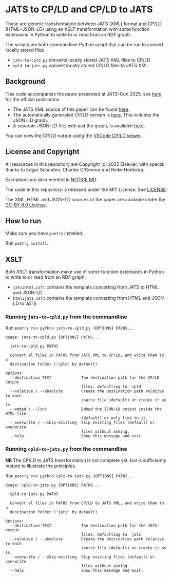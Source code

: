 # JATS to CP/LD and CP/LD to JATS

These are generic transformation between JATS (XML) format and CP/LD (HTML+JSON-LD) using an XSLT transformation with some function extensions in Python to write to or read from an RDF graph.

The scripts are both commandline Python script that can be run to convert locally stored files

- `jats-to-cpld.py` converts locally stored JATS XML files to CP/LD
- `cpld-to-jats.py` convert locally stored CP/LD files to JATS XML

## Background
This code accompanies the paper presented at JATS-Con 2025, see [here](https://ncbi.nlm.nih.gov/books/NBK611677/) for the official publication.

* The JATS XML source of this paper can be found [here](examples/roundtripping-cpld-and-jats-JATSCon-2025.xml).
* The automatically generated CP/LD version is [here](examples/roundtripping-cpld-and-jats-JATSCon-2025.html). This includes the JSON-LD graph.
* A separate JSON-LD file, with just the graph, is available [here](examples/roundtripping-cpld-and-jats-JATSCon-2025.jsonld).

You can view the CP/LD output using the [VSCode CP/LD viewer](https://marketplace.visualstudio.com/items?itemName=Elsevier.cpld-viewer).

## License and Copyright
All resources in this repository are Copyright (c) 2025 Elsevier, with special thanks to Edgar Schouten, Charles O'Connor and Rinke Hoekstra.

Exceptions are documented in [NOTICE.MD](NOTICE.MD).

The code in this repository is released under the MIT License. See [LICENSE](LICENSE).

The XML, HTML and JSON-LD sources of the paper are available under the [CC-BY 4.0 License](https://creativecommons.org/licenses/by/4.0/).

## How to run
Make sure you have `poetry` installed.

Run `poetry install`.

## XSLT

Both XSLT transformation make use of some function extensions in Python to write to or read from an RDF graph.

- `jats2html.xslt` contains the templats converting from JATS to HTML and JSON-LD
- `html2jats.xslt` contains the templats converting from HTML and JSON-LD to JATS

### Running `jats-to-cpld.py` from the commandline

Run `poetry run python jats-to-cpld.py [OPTIONS] PATHS...` 

```
Usage: jats-to-cpld.py [OPTIONS] PATHS...

  jats-to-cpld.py PATHS

  Convert al files in PATHS from JATS XML to CP/LD, and write them to a
  destination folder ('cpld' by default)

Options:
  --destination TEXT             The destination path for the CP/LD output
                                 files, defaulting to `cpld`
  --relative / --absolute        Create the destination path relative to each
                                 source file (default) or create it as is.
  --embed / --link               Embed the JSON-LD output inside the HTML file
                                 (default) or only link to it.
  --overwrite / --skip-existing  Skip existing files (default) or overwrite
                                 files without asking.
  --help                         Show this message and exit.
```

### Running `cpld-to-jats.py` from the commandline

**NB** The CP/LD to JATS transformation is not complete yet, but is sufficiently mature to illustrate the principles.

Run `poetry run python cpld-to-jats.py [OPTIONS] PATHS...` 

```
Usage: cpld-to-jats.py [OPTIONS] PATHS...

  cpld-to-jats.py PATHS

  Convert al files in PATHS from CP/LD to JATS XML, and write them to a
  destination folder ('jats' by default)

Options:
  --destination TEXT             The destination path for the JATS output
                                 files, defaulting to `jats`
  --relative / --absolute        Create the destination path relative to each
                                 source file (default) or create it as is.
  --overwrite / --skip-existing  Skip existing files (default) or overwrite
                                 files without asking.
  --help                         Show this message and exit.
```
